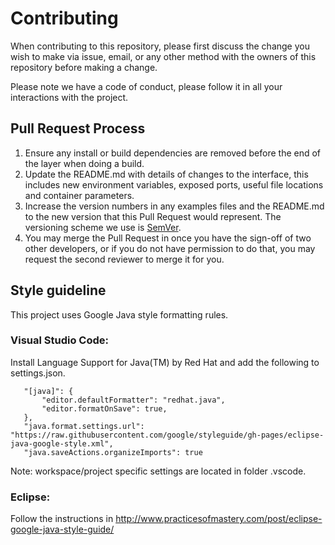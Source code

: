 # Contributing

When contributing to this repository, please first discuss the change you wish to make via issue,
email, or any other method with the owners of this repository before making a change. 

Please note we have a code of conduct, please follow it in all your interactions with the project.

## Pull Request Process

1. Ensure any install or build dependencies are removed before the end of the layer when doing a 
   build.
2. Update the README.md with details of changes to the interface, this includes new environment 
   variables, exposed ports, useful file locations and container parameters.
3. Increase the version numbers in any examples files and the README.md to the new version that this
   Pull Request would represent. The versioning scheme we use is [SemVer](http://semver.org/).
4. You may merge the Pull Request in once you have the sign-off of two other developers, or if you 
   do not have permission to do that, you may request the second reviewer to merge it for you.

## Style guideline

This project uses Google Java style formatting rules. 

### Visual Studio Code:  

Install Language Support for Java(TM) by Red Hat and add the following to settings.json.
 ```   
    "[java]": {
        "editor.defaultFormatter": "redhat.java",
        "editor.formatOnSave": true,
    },
    "java.format.settings.url": "https://raw.githubusercontent.com/google/styleguide/gh-pages/eclipse-java-google-style.xml",
    "java.saveActions.organizeImports": true
```

Note: workspace/project specific settings are located in folder .vscode.

### Eclipse:

Follow the instructions in http://www.practicesofmastery.com/post/eclipse-google-java-style-guide/
